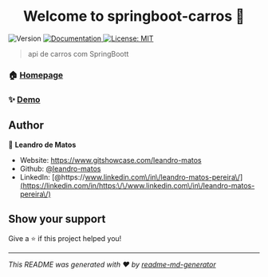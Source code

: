 <h1 align="center">Welcome to springboot-carros 👋</h1>
<p>
  <img alt="Version" src="https://img.shields.io/badge/version-1.0-blue.svg?cacheSeconds=2592000" />
  <a href="https://github.com/leandro-matos/springboot-carros#readme" target="_blank">
    <img alt="Documentation" src="https://img.shields.io/badge/documentation-yes-brightgreen.svg" />
  </a>
  <a href="#" target="_blank">
    <img alt="License: MIT" src="https://img.shields.io/badge/License-MITT-yellow.svg" />
  </a>
</p>

> api de carros com SpringBoott

### 🏠 [Homepage](https://github.com/leandro-matos/springboot-carros)

### ✨ [Demo](https://github.com/leandro-matos/springboot-carros)

## Author

👤 **Leandro de Matos**

* Website: https://www.gitshowcase.com/leandro-matos
* Github: [@leandro-matos](https://github.com/leandro-matos)
* LinkedIn: [@https:\/\/www.linkedin.com\/in\/leandro-matos-pereira\/](https://linkedin.com/in/https:\/\/www.linkedin.com\/in\/leandro-matos-pereira\/)

## Show your support

Give a ⭐️ if this project helped you!

***
_This README was generated with ❤️ by [readme-md-generator](https://github.com/kefranabg/readme-md-generator)_